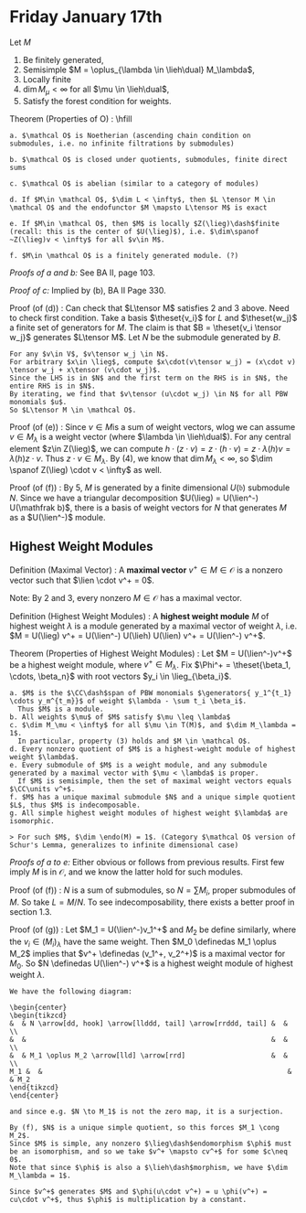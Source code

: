 # Friday January 17th

Let $M$ 

1. Be finitely generated, 
2. Semisimple $M = \oplus_{\lambda \in \lieh\dual} M_\lambda$, 
3. Locally finite 
4. $\dim M_\mu < \infty$ for all $\mu \in \lieh\dual$,
5. Satisfy the forest condition for weights.

Theorem (Properties of O)
: \hfill

    a. $\mathcal O$ is Noetherian (ascending chain condition on submodules, i.e. no infinite filtrations by submodules)
    
    b. $\mathcal O$ is closed under quotients, submodules, finite direct sums
    
    c. $\mathcal O$ is abelian (similar to a category of modules)
    
    d. If $M\in \mathcal O$, $\dim L < \infty$, then $L \tensor M \in \mathcal O$ and the endofunctor $M \mapsto L\tensor M$ is exact
    
    e. If $M\in \mathcal O$, then $M$ is locally $Z(\lieg)\dash$finite (recall: this is the center of $U(\lieg)$), i.e. $\dim\spanof ~Z(\lieg)v < \infty$ for all $v\in M$.

    f. $M\in \mathcal O$ is a finitely generated module. (?) 

*Proofs of a and b:*
See BA II, page 103.

*Proof of c:*
Implied by (b), BA II Page 330.

Proof (of (d))
:   Can check that $L\tensor M$ satisfies 2 and 3 above.
    Need to check first condition.
    Take a basis $\theset{v_i}$ for $L$ and $\theset{w_j}$ a finite set of generators for $M$.
    The claim is that $B = \theset{v_i \tensor w_j}$ generates $L\tensor M$.
    Let $N$ be the submodule generated by $B$.

    For any $v\in V$, $v\tensor w_j \in N$.
    For arbitrary $x\in \lieg$, compute $x\cdot(v\tensor w_j) = (x\cdot v) \tensor w_j + x\tensor (v\cdot w_j)$.
    Since the LHS is in $N$ and the first term on the RHS is in $N$, the entire RHS is in $N$.
    By iterating, we find that $v\tensor (u\cdot w_j) \in N$ for all PBW monomials $u$.
    So $L\tensor M \in \mathcal O$.


Proof (of (e))
: Since $v\in M$is a sum of weight vectors, wlog we can assume $v \in M_\lambda$ is a weight vector (where $\lambda \in \lieh\dual$).
  For any central element $z\in Z(\lieg)$, we can compute $h\cdot(z\cdot v) = z \cdot (h\cdot v) = z \cdot \lambda(h) v = \lambda(h)z \cdot v$. 
  Thus $z\cdot v\in M_\lambda$.
  By (4), we know that $\dim M_\lambda < \infty$, so $\dim \spanof Z(\lieg) \cdot v < \infty$ as well.

Proof (of (f))
: By 5, $M$ is generated by a finite dimensional $U(\mathfrak b)$ submodule $N$.
  Since we have a triangular decomposition $U(\lieg) = U(\lien^-) U(\mathfrak b)$, there is a basis of weight vectors for $N$ that generates $M$ as a $U(\lien^-)$ module.

## Highest Weight Modules

Definition (Maximal Vector)
: A **maximal vector** $v^+ \in M \in \mathcal O$ is a nonzero vector such that $\lien \cdot v^+ = 0$.

Note: By 2 and 3, every nonzero $M\in \mathcal O$ has a maximal vector.

Definition (Highest Weight Modules)
: A **highest weight module** $M$ of highest weight $\lambda$ is a module generated by a maximal vector of weight $\lambda$, i.e. 
$M = U(\lieg) v^+ = U(\lien^-) U(\lieh) U(\lien) v^+ = U(\lien^-) v^+$.

Theorem (Properties of Highest Weight Modules)
:   Let $M = U(\lien^-)v^+$ be a highest weight module, where $v^+ \in M_\lambda$.
    Fix $\Phi^+ = \theset{\beta_1, \cdots, \beta_n}$ with root vectors $y_i \in \lieg_{\beta_i}$.

    a. $M$ is the $\CC\dash$span of PBW monomials $\generators{ y_1^{t_1} \cdots y_m^{t_m}}$ of weight $\lambda - \sum t_i \beta_i$.
      Thus $M$ is a module.
    b. All weights $\mu$ of $M$ satisfy $\mu \leq \lambda$
    c. $\dim M_\mu < \infty$ for all $\mu \in T(M)$, and $\dim M_\lambda = 1$.
      In particular, property (3) holds and $M \in \mathcal O$.
    d. Every nonzero quotient of $M$ is a highest-weight module of highest weight $\lambda$.
    e. Every submodule of $M$ is a weight module, and any submodule generated by a maximal vector with $\mu < \lambda$ is proper.
      If $M$ is semisimple, then the set of maximal weight vectors equals $\CC\units v^+$.
    f. $M$ has a unique maximal submodule $N$ and a unique simple quotient $L$, thus $M$ is indecomposable.
    g. All simple highest weight modules of highest weight $\lambda$ are isomorphic.
    
    > For such $M$, $\dim \endo(M) = 1$. (Category $\mathcal O$ version of Schur's Lemma, generalizes to infinite dimensional case)
  
*Proofs of a to e:*
Either obvious or follows from previous results.
First few imply $M$ is in $\mathcal O$, and we know the latter hold for such modules.

Proof (of (f))
: $N$ is a sum of submodules, so $N = \sum M_i$, proper submodules of $M$.
  So take $L = M/N$.
  To see indecomposability, there exists a better proof in section 1.3.

Proof (of (g))
:   Let $M_1 = U(\lien^-)v_1^+$ and $M_2$ be define similarly, where the $v_i \in (M_i)_\lambda$ have the same weight.
    Then $M_0 \definedas M_1 \oplus M_2$ implies that $v^+ \definedas (v_1^+, v_2^+)$ is a maximal vector for $M_0$.
    So $N \definedas U(\lien^-) v^+$ is a highest weight module of highest weight $\lambda$.

    We have the following diagram:

    \begin{center}
    \begin{tikzcd}
    &  & N \arrow[dd, hook] \arrow[llddd, tail] \arrow[rrddd, tail] &  &     \\
    &  &                                                            &  &     \\
    &  & M_1 \oplus M_2 \arrow[lld] \arrow[rrd]                     &  &     \\
    M_1 &  &                                                            &  & M_2
    \end{tikzcd}
    \end{center}

    and since e.g. $N \to M_1$ is not the zero map, it is a surjection.

    By (f), $N$ is a unique simple quotient, so this forces $M_1 \cong M_2$.
    Since $M$ is simple, any nonzero $\lieg\dash$endomorphism $\phi$ must be an isomorphism, and so we take $v^+ \mapsto cv^+$ for some $c\neq 0$.
    Note that since $\phi$ is also a $\lieh\dash$morphism, we have $\dim M_\lambda = 1$.

    Since $v^+$ generates $M$ and $\phi(u\cdot v^+) = u \phi(v^+) = cu\cdot v^+$, thus $\phi$ is multiplication by a constant.

